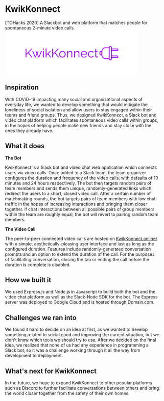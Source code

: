 # KwikKonnect
[TOHacks 2020] A Slackbot and web platform that matches people for spontaneous 2-minute video calls.
![Logo](logo.png)

## Inspiration
With COVID-19 impacting many social and organizational aspects of everyday life, we wanted to develop something that would mitigate the loneliness of social isolation and allow users to stay engaged within their teams and friend groups. Thus, we designed KwikKonnect, a Slack bot and video chat platform which facilitates spontaneous video calls within groups, in the hopes of helping people make new friends and stay close with the ones they already have.

## What it does
**The Bot**

KwikKonnect is a Slack bot and video chat web application which connects users via video calls. Once added to a Slack team, the team organizer configures the duration and frequency of the video calls, with defaults of 10 minutes and 24 hours respectively. The bot then targets random pairs of team members and sends them unique, randomly-generated links which redirect the users to a short, closed video call. After a certain number of matchmaking rounds, the bot targets pairs of team members with low chat traffic in the hopes of increasing interactions and bringing them closer together. If chat interactions between all possible pairs of group members within the team are roughly equal, the bot will revert to pairing random team members.

**The Video Call**

The peer-to-peer connected video calls are hosted on [KwikKonnect.online/](kwikknonnect.online) with a simple, aesthetically-pleasing user interface and last as long as the configured duration. Features include randomly-generated conversation prompts and an option to extend the duration of the call. For the purposes of facilitating conversation, closing the tab or ending the call before the duration is complete is disabled.

## How we built it
We used Express.js and Node.js in Javascript to build both the bot and the video chat platform as well as the Slack-Node SDK for the bot. The Express server was deployed to Google Cloud and is hosted through Domain.com.

## Challenges we ran into
We found it hard to decide on an idea at first, as we wanted to develop something related to social good and improving the current situation, but we didn't know which tools we should try to use. After we decided on the final idea, we realized that none of us had any experience in programming a Slack bot, so it was a challenge working through it all the way from development to deployment.

## What's next for KwikKonnect
In the future, we hope to expand KwikKonnect to other popular platforms such as Discord to further facilitate conversations between others and bring the world closer together from the safety of their own homes.
